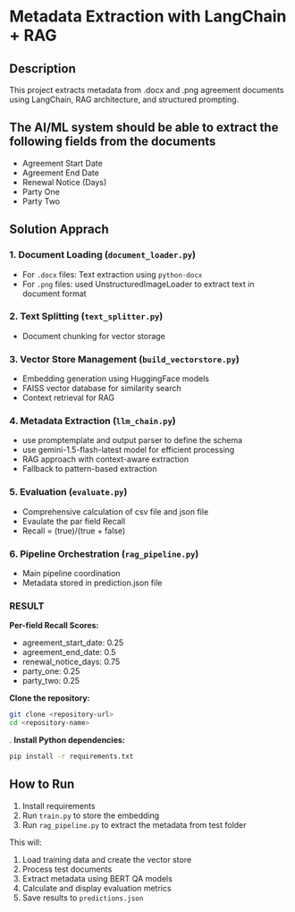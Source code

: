 
# Metadata Extraction with LangChain + RAG

## Description
This project extracts metadata from .docx and .png agreement documents using LangChain, RAG architecture, and structured prompting.

## The AI/ML system should be able to extract the following fields from the documents
- Agreement Start Date
- Agreement End Date
- Renewal Notice (Days)
- Party One
- Party Two


## Solution Apprach

### 1. **Document Loading** (`document_loader.py`)
- For `.docx` files: Text extraction using `python-docx`
- For `.png` files: used UnstructuredImageLoader to extract text in document format

### 2. **Text Splitting** (`text_splitter.py`)
- Document chunking for vector storage

### 3. **Vector Store Management** (`build_vectorstore.py`)
- Embedding generation using HuggingFace models
- FAISS vector database for similarity search
- Context retrieval for RAG

### 4. **Metadata Extraction** (`llm_chain.py`)
- use promptemplate and output parser to define the schema
- use gemini-1.5-flash-latest model for efficient processing
- RAG approach with context-aware extraction
- Fallback to pattern-based extraction

### 5. **Evaluation** (`evaluate.py`)
- Comprehensive calculation of csv file and json file
- Evaulate the par field Recall
- Recall = (true)/(true + false)

### 6. **Pipeline Orchestration** (`rag_pipeline.py`)
- Main pipeline coordination
- Metadata stored in prediction.json file

### **RESULT**
 **Per-field Recall Scores:**
   - agreement_start_date: 0.25
   - agreement_end_date: 0.5
   - renewal_notice_days: 0.75
   - party_one: 0.25
   - party_two: 0.25


 **Clone the repository:**
   ```bash
   git clone <repository-url>
   cd <repository-name>
   ```

. **Install Python dependencies:**
   ```bash
   pip install -r requirements.txt
   ```

## How to Run
1. Install requirements
2. Run `train.py` to store the embedding
3. Run `rag_pipeline.py` to extract the metadata from test folder

This will:
1. Load training data and create the vector store
2. Process test documents
3. Extract metadata using BERT QA models
4. Calculate and display evaluation metrics
5. Save results to `predictions.json`
